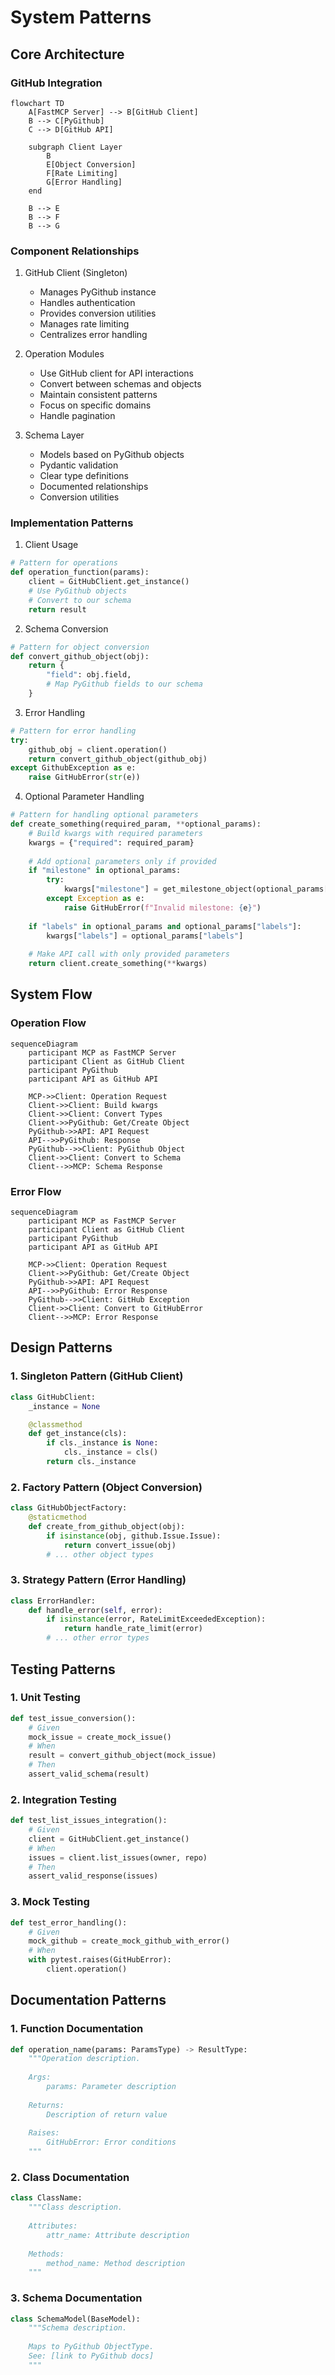 # System Patterns

## Core Architecture

### GitHub Integration
```mermaid
flowchart TD
    A[FastMCP Server] --> B[GitHub Client]
    B --> C[PyGithub]
    C --> D[GitHub API]
    
    subgraph Client Layer
        B
        E[Object Conversion]
        F[Rate Limiting]
        G[Error Handling]
    end
    
    B --> E
    B --> F
    B --> G
```

### Component Relationships

1. GitHub Client (Singleton)
   - Manages PyGithub instance
   - Handles authentication
   - Provides conversion utilities
   - Manages rate limiting
   - Centralizes error handling

2. Operation Modules
   - Use GitHub client for API interactions
   - Convert between schemas and objects
   - Maintain consistent patterns
   - Focus on specific domains
   - Handle pagination

3. Schema Layer
   - Models based on PyGithub objects
   - Pydantic validation
   - Clear type definitions
   - Documented relationships
   - Conversion utilities

### Implementation Patterns

1. Client Usage
```python
# Pattern for operations
def operation_function(params):
    client = GitHubClient.get_instance()
    # Use PyGithub objects
    # Convert to our schema
    return result
```

2. Schema Conversion
```python
# Pattern for object conversion
def convert_github_object(obj):
    return {
        "field": obj.field,
        # Map PyGithub fields to our schema
    }
```

3. Error Handling
```python
# Pattern for error handling
try:
    github_obj = client.operation()
    return convert_github_object(github_obj)
except GithubException as e:
    raise GitHubError(str(e))
```

4. Optional Parameter Handling
```python
# Pattern for handling optional parameters
def create_something(required_param, **optional_params):
    # Build kwargs with required parameters
    kwargs = {"required": required_param}
    
    # Add optional parameters only if provided
    if "milestone" in optional_params:
        try:
            kwargs["milestone"] = get_milestone_object(optional_params["milestone"])
        except Exception as e:
            raise GitHubError(f"Invalid milestone: {e}")
    
    if "labels" in optional_params and optional_params["labels"]:
        kwargs["labels"] = optional_params["labels"]
    
    # Make API call with only provided parameters
    return client.create_something(**kwargs)
```

## System Flow

### Operation Flow
```mermaid
sequenceDiagram
    participant MCP as FastMCP Server
    participant Client as GitHub Client
    participant PyGithub
    participant API as GitHub API

    MCP->>Client: Operation Request
    Client->>Client: Build kwargs
    Client->>Client: Convert Types
    Client->>PyGithub: Get/Create Object
    PyGithub->>API: API Request
    API-->>PyGithub: Response
    PyGithub-->>Client: PyGithub Object
    Client->>Client: Convert to Schema
    Client-->>MCP: Schema Response
```

### Error Flow
```mermaid
sequenceDiagram
    participant MCP as FastMCP Server
    participant Client as GitHub Client
    participant PyGithub
    participant API as GitHub API

    MCP->>Client: Operation Request
    Client->>PyGithub: Get/Create Object
    PyGithub->>API: API Request
    API-->>PyGithub: Error Response
    PyGithub-->>Client: GitHub Exception
    Client->>Client: Convert to GitHubError
    Client-->>MCP: Error Response
```

## Design Patterns

### 1. Singleton Pattern (GitHub Client)
```python
class GitHubClient:
    _instance = None

    @classmethod
    def get_instance(cls):
        if cls._instance is None:
            cls._instance = cls()
        return cls._instance
```

### 2. Factory Pattern (Object Conversion)
```python
class GitHubObjectFactory:
    @staticmethod
    def create_from_github_object(obj):
        if isinstance(obj, github.Issue.Issue):
            return convert_issue(obj)
        # ... other object types
```

### 3. Strategy Pattern (Error Handling)
```python
class ErrorHandler:
    def handle_error(self, error):
        if isinstance(error, RateLimitExceededException):
            return handle_rate_limit(error)
        # ... other error types
```

## Testing Patterns

### 1. Unit Testing
```python
def test_issue_conversion():
    # Given
    mock_issue = create_mock_issue()
    # When
    result = convert_github_object(mock_issue)
    # Then
    assert_valid_schema(result)
```

### 2. Integration Testing
```python
def test_list_issues_integration():
    # Given
    client = GitHubClient.get_instance()
    # When
    issues = client.list_issues(owner, repo)
    # Then
    assert_valid_response(issues)
```

### 3. Mock Testing
```python
def test_error_handling():
    # Given
    mock_github = create_mock_github_with_error()
    # When
    with pytest.raises(GitHubError):
        client.operation()
```

## Documentation Patterns

### 1. Function Documentation
```python
def operation_name(params: ParamsType) -> ResultType:
    """Operation description.
    
    Args:
        params: Parameter description
        
    Returns:
        Description of return value
        
    Raises:
        GitHubError: Error conditions
    """
```

### 2. Class Documentation
```python
class ClassName:
    """Class description.
    
    Attributes:
        attr_name: Attribute description
        
    Methods:
        method_name: Method description
    """
```

### 3. Schema Documentation
```python
class SchemaModel(BaseModel):
    """Schema description.
    
    Maps to PyGithub ObjectType.
    See: [link to PyGithub docs]
    """
